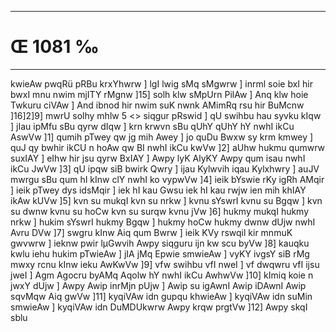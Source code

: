 ___
# Œ 1081 ‰
---
kwieAw pwqRü pRBu krxYhwrw ] lgI lwig sMq sMgwrw ] inrml soie bxI
hir bwxI mnu nwim mjITY rMgnw ]15] solh klw sMpUrn PilAw ] Anq
klw hoie Twkuru ciVAw ] And ibnod hir nwim suK nwnk AMimRq rsu hir
BuMcnw ]16]2]9]
mwrU solhy mhlw 5
<> siqgur pRswid ]
qU swihbu hau syvku kIqw ] jIau ipMfu sBu qyrw dIqw ] krn krwvn sBu
qUhY qUhY hY nwhI ikCu AswVw ]1] qumih pTwey qw jg mih Awey ] jo quDu
Bwxw sy krm kmwey ] quJ qy bwhir ikCU n hoAw qw BI nwhI ikCu kwVw
]2] aUhw hukmu qumwrw suxIAY ] eIhw hir jsu qyrw BxIAY ] Awpy lyK
AlyKY Awpy qum isau nwhI ikCu JwVw ]3] qU ipqw siB bwirk Qwry ] ijau
Kylwvih iqau Kylxhwry ] auJV mwrgu sBu qum hI kInw clY nwhI ko vypwVw
]4] ieik bYswie rKy igRh AMqir ] ieik pTwey dys idsMqir ] iek hI kau
Gwsu iek hI kau rwjw ien mih khIAY ikAw kUVw ]5] kvn su mukqI kvn
su nrkw ] kvnu sYswrI kvnu su Bgqw ] kvn su dwnw kvnu su hoCw kvn su
surqw kvnu jVw ]6] hukmy mukqI hukmy nrkw ] hukim sYswrI hukmy Bgqw
] hukmy hoCw hukmy dwnw dUjw nwhI Avru DVw ]7] swgru kInw Aiq qum
Bwrw ] ieik KVy rswqil kir mnmuK gwvwrw ] ieknw pwir lµGwvih Awpy
siqguru ijn kw scu byVw ]8] kauqku kwlu iehu hukim pTwieAw ] jIA jMq
Epwie smwieAw ] vyKY ivgsY siB rMg mwxy rcnu kInw ieku AwKwVw ]9]
vfw swihbu vfI nweI ] vf dwqwru vfI ijsu jweI ] Agm Agocru byAMq
Aqolw hY nwhI ikCu AwhwVw ]10] kImiq koie n jwxY dUjw ] Awpy Awip
inrMjn pUjw ] Awip su igAwnI Awip iDAwnI Awip sqvMqw Aiq gwVw
]11] kyqiVAw idn gupqu khwieAw ] kyqiVAw idn suMin smwieAw ]
kyqiVAw idn DuMDUkwrw Awpy krqw prgtVw ]12] Awpy skqI sblu
####
